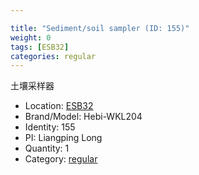 ```yaml
---

title: "Sediment/soil sampler (ID: 155)"
weight: 0
tags: [ESB32]
categories: regular
---
```


土壤采样器

<!--more-->



- Location: [ESB32](../../tags/esb32)
- Brand/Model: Hebi-WKL204
- Identity: 155
- PI: Liangping Long
- Quantity: 1
- Category: [regular](../../categories/regular)






